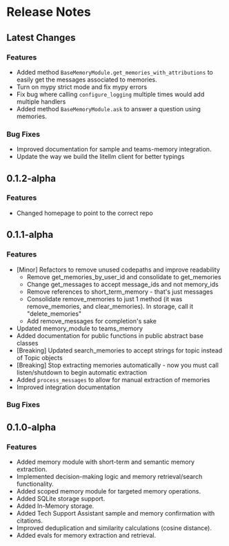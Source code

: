 # Release Notes

## Latest Changes

### Features

- Added method `BaseMemoryModule.get_memories_with_attributions` to easily get the messages associated to memories.
- Turn on mypy strict mode and fix mypy errors
- Fix bug where calling `configure_logging` multiple times would add multiple handlers
- Added method `BaseMemoryModule.ask` to answer a question using memories.

### Bug Fixes

- Improved documentation for sample and teams-memory integration.
- Update the way we build the litellm client for better typings

## 0.1.2-alpha

### Features

- Changed homepage to point to the correct repo

## 0.1.1-alpha

### Features

- [Minor] Refactors to remove unused codepaths and improve readability
  - Remove get_memories_by_user_id and consolidate to get_memories
  - Change get_messages to accept message_ids and not memory_ids
  - Remove references to short_term_memory - that's just messages
  - Consolidate remove_memories to just 1 method (it was remove_memories, and clear_memories). In storage, call it "delete_memories"
  - Add remove_messages for completion's sake
- Updated memory_module to teams_memory
- Added documentation for public functions in public abstract base classes
- [Breaking] Updated search_memories to accept strings for topic instead of Topic objects
- [Breaking] Stop extracting memories automatically - now you must call listen/shutdown to begin automatic extraction
- Added `process_messages` to allow for manual extraction of memories
- Improved integration documentation

### Bug Fixes

## 0.1.0-alpha

### Features

- Added memory module with short-term and semantic memory extraction.
- Implemented decision-making logic and memory retrieval/search functionality.
- Added scoped memory module for targeted memory operations.
- Added SQLite storage support.
- Added In-Memory storage.
- Added Tech Support Assistant sample and memory confirmation with citations.
- Improved deduplication and similarity calculations (cosine distance).
- Added evals for memory extraction and retrieval.
